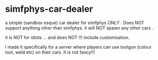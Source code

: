 # simfphys-car-dealer
a simple (sandbox esque) car dealer for simfphys ONLY . Does NOT support anything other than simfphys. it will NOT spawn any other cars . 

it is NOT for idiots ... and does NOT !!! include customisation.

I made it specifically for a server where players can use toolgun (colour tool, weld etc) on their cars. It is not fancy!!!
